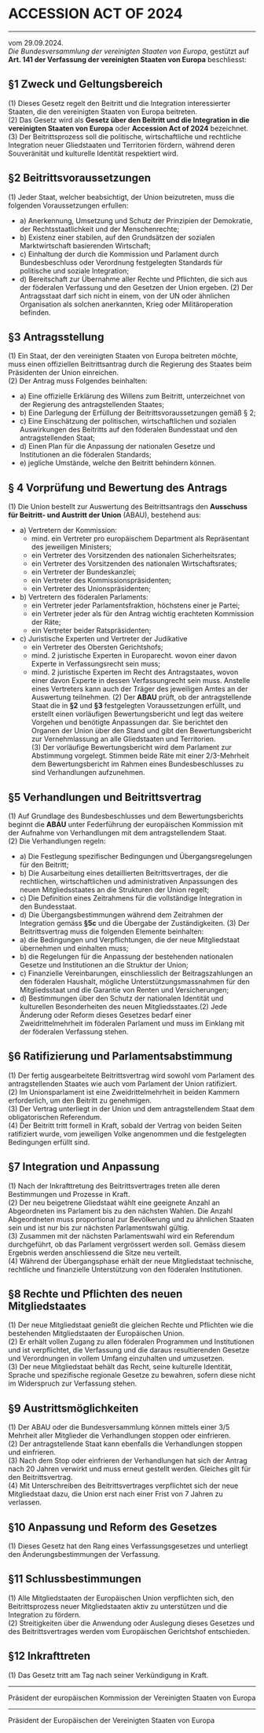 # ACCESSION ACT OF 2024
_______________________________________________________________
vom 29.09.2024.  
_Die Bundesversammlung der vereinigten Staaten von Europa_, gestützt auf **Art. 141 der Verfassung der vereinigten Staaten von Europa** beschliesst:

## §1 Zweck und Geltungsbereich
(1) Dieses Gesetz regelt den Beitritt und die Integration interessierter Staaten, die den vereinigten Staaten von Europa beitreten.  
(2) Das Gesetz wird als **Gesetz über den Beitritt und die Integration in die vereinigten Staaten von Europa** oder **Accession Act of 2024** bezeichnet.  
(3) Der Beitrittsprozess soll die politische, wirtschaftliche und rechtliche Integration neuer Gliedstaaten und Territorien fördern, während deren Souveränität und kulturelle Identität respektiert wird.  

## §2 Beitrittsvoraussetzungen
(1) Jeder Staat, welcher beabsichtigt, der Union beizutreten, muss die folgenden Voraussetzungen erfullen:  
* a) Anerkennung, Umsetzung und Schutz der Prinzipien der Demokratie, der Rechtsstaatlichkeit und der Menschenrechte;
* b) Existenz einer stabilen, auf den Grundsätzen der sozialen Marktwirtschaft basierenden Wirtschaft;
* c) Einhaltung der durch die Kommission und Parlament durch Bundesbeschluss oder Verordnung festgelegten Standards für politische und soziale Integration;
* d) Bereitschaft zur Übernahme aller Rechte und Pflichten, die sich aus der föderalen Verfassung und den Gesetzen der Union ergeben.
(2) Der Antragsstaat darf sich nicht in einem, von der UN oder ähnlichen Organisation als solchen anerkannten, Krieg oder Militäroperation befinden.   

 ## §3 Antragsstellung
(1) Ein Staat, der den vereinigten Staaten von Europa beitreten möchte, muss einen offiziellen Beitrittsantrag durch die Regierung des Staates beim Präsidenten der Union einreichen.  
(2) Der Antrag muss Folgendes beinhalten:  
* a) Eine offizielle Erklärung des Willens zum Beitritt, unterzeichnet von der Regierung des antragstellenden Staates;
* b) Eine Darlegung der Erfüllung der Beitrittsvoraussetzungen gemäß § 2;
* c) Eine Einschätzung der politischen, wirtschaftlichen und sozialen Auswirkungen des Beitritts auf den föderalen Bundesstaat und den antragstellenden Staat;
* d) Einen Plan für die Anpassung der nationalen Gesetze und Institutionen an die föderalen Standards;
* e) jegliche Umstände, welche den Beitritt behindern können.

## § 4 Vorprüfung und Bewertung des Antrags
(1) Die Union bestellt zur Auswertung des Beitrittsantrags den **Ausschuss für Beitritt- und Austritt der Union** (ABAU), bestehend aus:  
* a) Vertretern der Kommission:
   *   mind. ein Vertreter pro europäischem Department als Repräsentant des jeweiligen Ministers;
   *   ein Vertreter des Vorsitzenden des nationalen Sicherheitsrates;
   *   ein Vertreter des Vorsitzenden des nationalen Wirtschaftsrates;
   *   ein Vertreter der Bundeskanzlei;
   *   ein Vertreter des Kommissionspräsidenten;
   *   ein Vertreter des Unionspräsidenten;
* b) Vertretern des föderalen Parlaments:
   *  ein Vertreter jeder Parlamentsfraktion, höchstens einer je Partei;
   *  ein Vertreter jeder als für den Antrag wichtig erachteten Kommission der Räte;
   *  ein Vertreter beider Ratspräsidenten;
* c) Juristische Experten und Vertreter der Judikative
   *  ein Vertreter des Obersten Gerichtshofs;
   *  mind. 2 juristische Experten in Europarecht. wovon einer davon Experte in Verfassungsrecht sein muss;
   *  mind. 2 juristische Experten im Recht des Antragstaates, wovon einer davon Experte in dessen Verfassungrecht sein muss. 
    Anstelle eines Vertreters kann auch der Träger des jeweiligen Amtes an der Auswertung teilnehmen.
(2) Der **ABAU** prüft, ob der antragstellende Staat die in **§2** und **§3** festgelegten Voraussetzungen erfüllt, und erstellt einen vorläufigen Bewertungsbericht und legt das weitere Vorgehen und benötigte Anpassungen dar. Sie berichtet den Organen der Union über den Stand und gibt den Bewertungsbericht zur Vernehmlassung an alle Gliedstaaten und Territorien.  
(3) Der vorläufige Bewertungsbericht wird dem Parlament zur Abstimmung vorgelegt. Stimmen beide Räte mit einer 2/3-Mehrheit dem Bewertungsbericht im Rahmen eines Bundesbeschlusses zu sind Verhandlungen aufzunehmen.  

## §5 Verhandlungen und Beitrittsvertrag
(1) Auf Grundlage des Bundesbeschlusses und dem Bewertungsberichts beginnt die **ABAU** unter Federführung der europäischen Kommission mit der Aufnahme von Verhandlungen mit dem antragstellendem Staat.  
(2) Die Verhandlungen regeln:  
* a) Die Festlegung spezifischer Bedingungen und Übergangsregelungen für den Beitritt;
* b) Die Ausarbeitung eines detaillierten Beitrittsvertrages, der die rechtlichen, wirtschaftlichen und administrativen Anpassungen des neuen Mitgliedsstaates an die Strukturen der Union regelt;
* c) Die Definition eines Zeitrahmens für die vollständige Integration in den Bundesstaat.
* d) Die Übergangsbestimmungen während dem Zeitrahmen der Integration gemäss **§5c** und die Übergabe der Zuständigkeiten.
(3) Der Beitrittsvertrag muss die folgenden Elemente beinhalten:  
* a) die Bedingungen und Verpflichtungen, die der neue Mitgliedstaat übernehmen und einhalten muss;
* b) die Regelungen für die Anpassung der bestehenden nationalen Gesetze und Institutionen an die Struktur der Union;
* c) Finanzielle Vereinbarungen, einschliesslich der Beitragszahlungen an den föderalen Haushalt, mögliche Unterstützungsmassnahmen für den Mitgliedsstaat und die Garantie von Renten und Versicherungen;
* d) Bestimmungen über den Schutz der nationalen Identität und kulturellen Besonderheiten des neuen Mitgliedsstaates.(2) Jede Änderung oder Reform dieses Gesetzes bedarf einer Zweidrittelmehrheit im föderalen Parlament und muss im Einklang mit der föderalen Verfassung stehen.

## §6 Ratifizierung und Parlamentsabstimmung
(1) Der fertig ausgearbeitete Beitrittsvertrag wird sowohl vom Parlament des antragstellenden Staates wie auch vom Parlament der Union ratifiziert.  
(2) Im Unionsparlament ist eine Zweidrittelmehrheit in beiden Kammern erforderlich, um den Beitritt zu genehmigen.  
(3) Der Vertrag unterliegt in der Union und dem antragstellendem Staat dem obligatorischen Referendum.  
(4) Der Beitritt tritt formell in Kraft, sobald der Vertrag von beiden Seiten ratifiziert wurde, vom jeweiligen Volke angenommen und die festgelegten Bedingungen erfüllt sind.   

## §7 Integration und Anpassung
(1) Nach der Inkrafttretung des Beitrittsvertrages treten alle deren Bestimmungen und Prozesse in Kraft.  
(2) Der neu beigetrene Gliedstaat wählt eine geeignete Anzahl an Abgeordneten ins Parlament bis zu den nächsten Wahlen. Die Anzahl Abgeordneten muss proportional zur Bevölkerung und zu ähnlichen Staaten sein und ist nur bis zur nächsten Parlamentswahl gültig.   
(3) Zusammen mit der nächsten Parlamentswahl wird ein Referendum durchgeführt, ob das Parlament vergrössert werden soll. Gemäss diesem Ergebnis werden anschliessend die Sitze neu verteilt.  
(4) Während der Übergangsphase erhält der neue Mitgliedstaat technische, rechtliche und finanzielle Unterstützung von den föderalen Institutionen.  

## §8 Rechte und Pflichten des neuen Mitgliedstaates
(1) Der neue Mitgliedstaat genießt die gleichen Rechte und Pflichten wie die bestehenden Mitgliedstaaten der Europäischen Union.  
(2) Er erhält vollen Zugang zu allen föderalen Programmen und Institutionen und ist verpflichtet, die Verfassung und die daraus resultierenden Gesetze und Verordnungen in vollem Umfang einzuhalten und umzusetzen.  
(3) Der neue Mitgliedstaat behält das Recht, seine kulturelle Identität, Sprache und spezifische regionale Gesetze zu bewahren, sofern diese nicht im Widerspruch zur Verfassung stehen.  

## §9 Austrittsmöglichkeiten
(1) Der ABAU oder die Bundesversammlung können mittels einer 3/5 Mehrheit aller Mitglieder die Verhandlungen stoppen oder einfrieren.  
(2) Der antragstellende Staat kann ebenfalls die Verhandlungen stoppen und einfrieren.  
(3) Nach dem Stop oder einfrieren der Verhandlungen hat sich der Antrag nach 20 Jahren verwirkt und muss erneut gestellt werden. Gleiches gilt für den Beitrittsvertrag.  
(4) Mit Unterschreiben des Beitrittsvertrages verpflichtet sich der neue Mitgliedstaat dazu, die Union erst nach einer Frist von 7 Jahren zu verlassen.  

## §10 Anpassung und Reform des Gesetzes
(1) Dieses Gesetz hat den Rang eines Verfassungsgesetzes und unterliegt den Änderungsbestimmungen der Verfassung.  

## §11 Schlussbestimmungen
(1) Alle Mitgliedstaaten der Europäischen Union verpflichten sich, den Beitrittsprozess neuer Mitgliedstaaten aktiv zu unterstützen und die Integration zu fördern.  
(2) Streitigkeiten über die Anwendung oder Auslegung dieses Gesetzes und des Beitrittsvertrages werden vom Europäischen Gerichtshof entschieden.  

## §12 Inkrafttreten
(1) Das Gesetz tritt am Tag nach seiner Verkündigung in Kraft.  

_________________________________  
Präsident der europäischen Kommission der Vereinigten Staaten von Europa  


_________________________________  
Präsident der Europäischen der Vereinigten Staaten von Europa  

